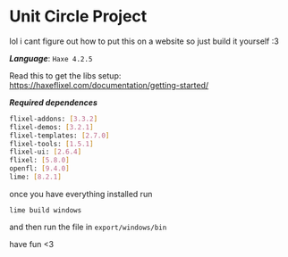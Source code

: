 # Unit Circle Project

lol i cant figure out how to put this on a website so just build it yourself :3

***Language***: `Haxe 4.2.5`

Read this to get the libs setup:
https://haxeflixel.com/documentation/getting-started/

***Required dependences***
```bash
flixel-addons: [3.3.2]
flixel-demos: [3.2.1]
flixel-templates: [2.7.0]
flixel-tools: [1.5.1]
flixel-ui: [2.6.4]
flixel: [5.8.0]
openfl: [9.4.0]
lime: [8.2.1]
```

once you have everything installed run
```
lime build windows
```
and then run the file in `export/windows/bin`

have fun <3
